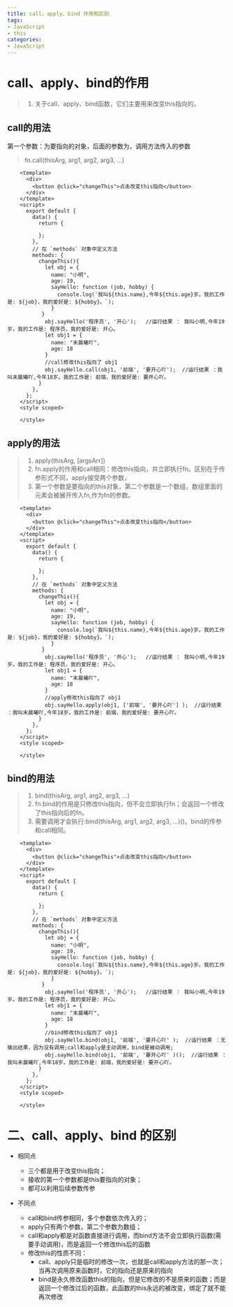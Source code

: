 ```yaml
---
title: call、apply、bind 作用和区别
tags: 
- JavaScript
- this
categories: 
- JavaScript
---
```


# call、apply、bind的作用
>1. 关于call、apply、bind函数，它们主要用来改变this指向的。

## call的用法
第一个参数：为要指向的对象，后面的参数为，调用方法传入的参数
>fn.call(thisArg, arg1, arg2, arg3, ...)
```vue
	<template>
	  <div>
	    <button @click="changeThis">点击改变this指向</button>
	  </div>
	</template>
	<script>
	  export default {
	    data() {
	      return {
	        
	      };
	    },
	    // 在 `methods` 对象中定义方法
	    methods: {
	      changeThis(){
	        let obj = {
	          name: "小明",
	          age: 19,
	          sayHello: function (job, hobby) {
	            console.log(`我叫${this.name},今年${this.age}岁。我的工作是: ${job}，我的爱好是: ${hobby}。`);
	          }
	       }
	        obj.sayHello('程序员', '开心');   //运行结果 ： 我叫小明,今年19岁。我的工作是: 程序员，我的爱好是: 开心。
	        let obj1 = {
	          name: "末晨曦吖",
	          age: 18
	        }
	        //call修改this指向了 obj1
	        obj.sayHello.call(obj1, '前端', '要开心吖');  //运行结果 ：我叫末晨曦吖,今年18岁。我的工作是: 前端，我的爱好是: 要开心吖。
	      }
	    },
	  };
	</script>
	<style scoped>
	
	</style>
```
<!--more-->
## apply的用法
> 1. apply(thisArg, [argsArr])
> 2. fn.apply的作用和call相同：修改this指向，并立即执行fn。区别在于传参形式不同，apply接受两个参数，
> 3. 第一个参数是要指向的this对象，第二个参数是一个数组，数组里面的元素会被展开传入fn,作为fn的参数。

```vue
	<template>
	  <div>
	    <button @click="changeThis">点击改变this指向</button>
	  </div>
	</template>
	<script>
	  export default {
	    data() {
	      return {
	        
	      };
	    },
	    // 在 `methods` 对象中定义方法
	    methods: {
	      changeThis(){
	        let obj = {
	          name: "小明",
	          age: 19,
	          sayHello: function (job, hobby) {
	            console.log(`我叫${this.name},今年${this.age}岁。我的工作是: ${job}，我的爱好是: ${hobby}。`);
	          }
	       }
	        obj.sayHello('程序员', '开心');   //运行结果 ： 我叫小明,今年19岁。我的工作是: 程序员，我的爱好是: 开心。
	        let obj1 = {
	          name: "末晨曦吖",
	          age: 18
	        }
	        //apply修改this指向了 obj1
	        obj.sayHello.apply(obj1, ['前端', '要开心吖'] );  //运行结果 ：我叫末晨曦吖,今年18岁。我的工作是: 前端，我的爱好是: 要开心吖。
	      }
	    },
	  };
	</script>
	<style scoped>
	
	</style>
```
## bind的用法
>1. bind(thisArg, arg1, arg2, arg3, ...)
>2. fn.bind的作用是只修改this指向，但不会立即执行fn；会返回一个修改了this指向后的fn。
>3. 需要调用才会执行:bind(thisArg, arg1, arg2, arg3, ...)()。bind的传参和call相同。

```vue
	<template>
	  <div>
	    <button @click="changeThis">点击改变this指向</button>
	  </div>
	</template>
	<script>
	  export default {
	    data() {
	      return {
	        
	      };
	    },
	    // 在 `methods` 对象中定义方法
	    methods: {
	      changeThis(){
	        let obj = {
	          name: "小明",
	          age: 19,
	          sayHello: function (job, hobby) {
	            console.log(`我叫${this.name},今年${this.age}岁。我的工作是: ${job}，我的爱好是: ${hobby}。`);
	          }
	       }
	        obj.sayHello('程序员', '开心');   //运行结果 ： 我叫小明,今年19岁。我的工作是: 程序员，我的爱好是: 开心。
	        let obj1 = {
	          name: "末晨曦吖",
	          age: 18
	        }
	        //bind修改this指向了 obj1
	        obj.sayHello.bind(obj1, '前端', '要开心吖' );  //运行结果 ：无输出结果，因为没有调用;call和apply是主动调用，bind是被动调用;
	        obj.sayHello.bind(obj1, '前端', '要开心吖' )();  //运行结果 ：我叫末晨曦吖,今年18岁。我的工作是: 前端，我的爱好是: 要开心吖。
	      }
	    },
	  };
	</script>
	<style scoped>
	
	</style>
```

# 二、call、apply、bind 的区别
- 相同点
  - 三个都是用于改变this指向；
  - 接收的第一个参数都是this要指向的对象；
  - 都可以利用后续参数传参

- 不同点
  - call和bind传参相同，多个参数依次传入的；
  - apply只有两个参数，第二个参数为数组；
  - call和apply都是对函数直接进行调用，而bind方法不会立即执行函数(需要手动调用)，而是返回一个修改this后的函数
  - 修改this的性质不同：
    - call、apply只是临时的修改一次，也就是call和apply方法的那一次；当再次调用原来函数时，它的指向还是原来的指向
    - bind是永久修改函数this的指向，但是它修改的不是原来的函数；而是返回一个修改过后的函数，此函数的this永远的被改变，绑定了就不能再次修改


